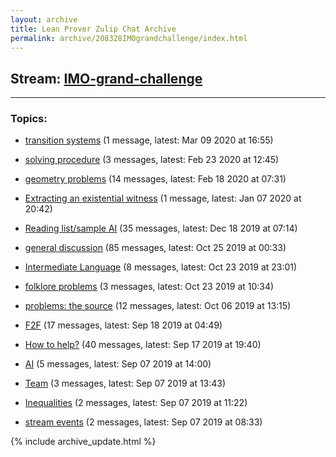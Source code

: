```yaml
---
layout: archive
title: Lean Prover Zulip Chat Archive
permalink: archive/208328IMOgrandchallenge/index.html
---
```


## Stream: [IMO-grand-challenge](https://leanprover-community.github.io/archive/208328IMOgrandchallenge/index.html)
---

### Topics:

* [transition systems](76804transitionsystems.html) (1 message, latest: Mar 09 2020 at 16:55)

* [solving procedure](05996solvingprocedure.html) (3 messages, latest: Feb 23 2020 at 12:45)

* [geometry problems](00977geometryproblems.html) (14 messages, latest: Feb 18 2020 at 07:31)

* [Extracting an existential witness](57312Extractinganexistentialwitness.html) (1 message, latest: Jan 07 2020 at 20:42)

* [Reading list/sample AI](10546ReadinglistsampleAI.html) (35 messages, latest: Dec 18 2019 at 07:14)

* [general discussion](95555generaldiscussion.html) (85 messages, latest: Oct 25 2019 at 00:33)

* [Intermediate Language](92224IntermediateLanguage.html) (8 messages, latest: Oct 23 2019 at 23:01)

* [folklore problems](12899folkloreproblems.html) (3 messages, latest: Oct 23 2019 at 10:34)

* [problems: the source](55793problemsthesource.html) (12 messages, latest: Oct 06 2019 at 13:15)

* [F2F](00479F2F.html) (17 messages, latest: Sep 18 2019 at 04:49)

* [How to help?](11834Howtohelp.html) (40 messages, latest: Sep 17 2019 at 19:40)

* [AI](35019AI.html) (5 messages, latest: Sep 07 2019 at 14:00)

* [Team](97448Team.html) (3 messages, latest: Sep 07 2019 at 13:43)

* [Inequalities](79086Inequalities.html) (2 messages, latest: Sep 07 2019 at 11:22)

* [stream events](95106streamevents.html) (2 messages, latest: Sep 07 2019 at 08:33)


{% include archive_update.html %}